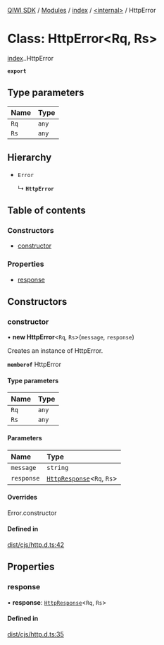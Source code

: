 [QIWI SDK](../README.md) / [Modules](../modules.md) / [index](../modules/index.md) / [<internal\>](../modules/index._internal_.md) / HttpError

# Class: HttpError<Rq, Rs\>

[index](../modules/index.md).[<internal>](../modules/index._internal_.md).HttpError

**`export`**

## Type parameters

| Name | Type |
| :------ | :------ |
| `Rq` | `any` |
| `Rs` | `any` |

## Hierarchy

- `Error`

  ↳ **`HttpError`**

## Table of contents

### Constructors

- [constructor](index._internal_.HttpError.md#constructor)

### Properties

- [response](index._internal_.HttpError.md#response)

## Constructors

### constructor

• **new HttpError**<`Rq`, `Rs`\>(`message`, `response`)

Creates an instance of HttpError.

**`memberof`** HttpError

#### Type parameters

| Name | Type |
| :------ | :------ |
| `Rq` | `any` |
| `Rs` | `any` |

#### Parameters

| Name | Type |
| :------ | :------ |
| `message` | `string` |
| `response` | [`HttpResponse`](../interfaces/index._internal_.HttpResponse.md)<`Rq`, `Rs`\> |

#### Overrides

Error.constructor

#### Defined in

[dist/cjs/http.d.ts:42](https://github.com/AlexXanderGrib/node-qiwi-sdk/blob/59c6cc6/dist/cjs/http.d.ts#L42)

## Properties

### response

• **response**: [`HttpResponse`](../interfaces/index._internal_.HttpResponse.md)<`Rq`, `Rs`\>

#### Defined in

[dist/cjs/http.d.ts:35](https://github.com/AlexXanderGrib/node-qiwi-sdk/blob/59c6cc6/dist/cjs/http.d.ts#L35)
